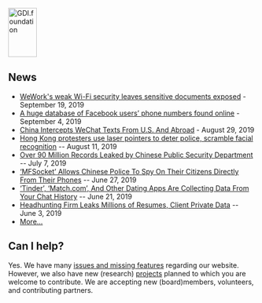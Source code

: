 <a href="/"><img src="https://gdi.foundation/img/logo.png" alt="GDI.foundation" width="58" height="100" border="0" /></a>


## News
* [WeWork's weak Wi-Fi security leaves sensitive documents exposed](https://www.cnet.com/news/weworks-weak-wi-fi-security-leaves-sensitive-documents-exposed/) - September 19, 2019
* [A huge database of Facebook users’ phone numbers found online](https://techcrunch.com/2019/09/04/facebook-phone-numbers-exposed/) - September 4, 2019
* [China Intercepts WeChat Texts From U.S. And Abroad](https://www.npr.org/2019/08/29/751116338/china-intercepts-wechat-texts-from-u-s-and-abroad-researcher-says?t=1567626693042) - August 29, 2019
* [Hong Kong protesters use laser pointers to deter police, scramble facial recognition](https://www.cbc.ca/news/world/hong-kong-protest-lasers-facial-recognition-technology-1.5240651) -- August 11, 2019
* [Over 90 Million Records Leaked by Chinese Public Security Department](https://www.bleepingcomputer.com/news/security/over-90-million-records-leaked-by-chinese-public-security-department/) -- July 7, 2019
* [‘MFSocket’ Allows Chinese Police To Spy On Their Citizens Directly From Their Phones](https://z6mag.com/2019/06/27/mfsocket-allows-chinese-police-to-spy-on-their-citizens-directly-from-their-phones/) -- June 27, 2019
* [‘Tinder’, ‘Match.com’, And Other Dating Apps Are Collecting Data From Your Chat History](https://z6mag.com/2019/06/21/tinder-match-com-and-other-dating-apps-are-collecting-data-from-your-chat-history/) -- June 21, 2019
* [Headhunting Firm Leaks Millions of Resumes, Client Private Data](https://www.bleepingcomputer.com/news/security/headhunting-firm-leaks-millions-of-resumes-client-private-data/) -- June 3, 2019
* [More...](/news/ "Our latest news headlines")


## Can I help?
Yes. We have many [issues and missing features](https://github.com/GDI-foundation/website/issues/) regarding our website.
However, we also have new (research) [projects](https://github.com/GDI-foundation/website/projects/) planned to which you are welcome to contribute. We are accepting new (board)members, volunteers, and contributing partners.
